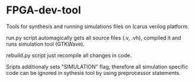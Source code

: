 # FPGA-dev-tool
Tools for synthesis and running simulations files on Icarus verilog platform. 

run.py script automagically gets all source files (.v, .vh), compiled it and runs simulation tool (GTKWave). 

rebuild.py script just recompile all changes in code. 

Sripts additionaly sets "SIMULATION" flag, therefore all simulation specific code can be ignored in sythesis tool by using preprocessor statements.

